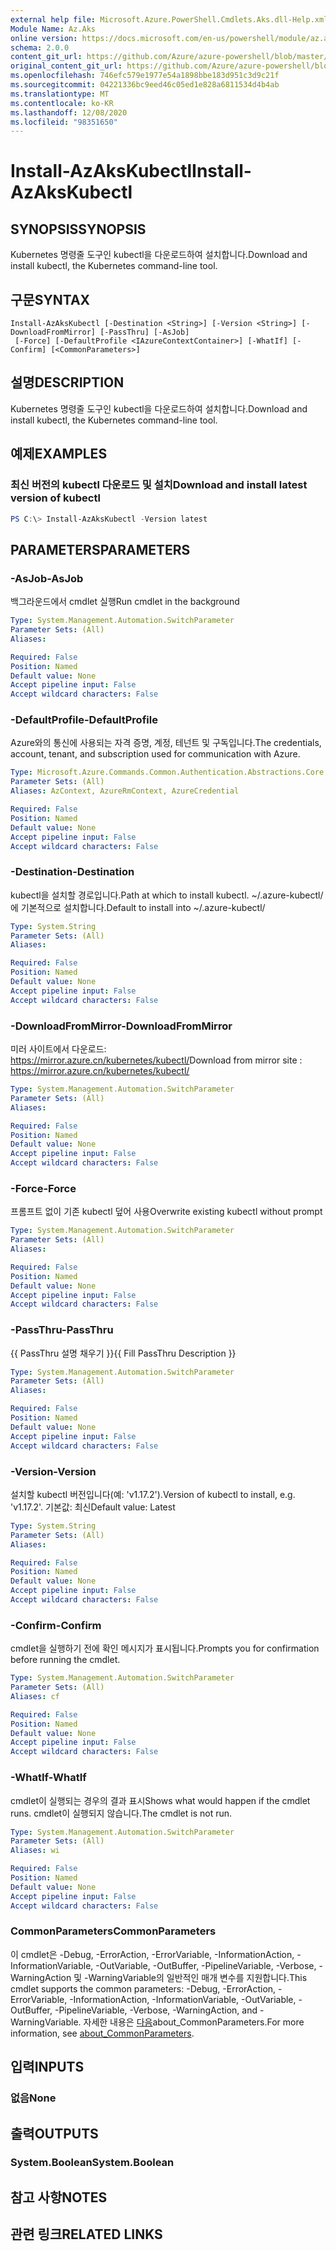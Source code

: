 ```yaml
---
external help file: Microsoft.Azure.PowerShell.Cmdlets.Aks.dll-Help.xml
Module Name: Az.Aks
online version: https://docs.microsoft.com/en-us/powershell/module/az.aks/install-azakskubectl
schema: 2.0.0
content_git_url: https://github.com/Azure/azure-powershell/blob/master/src/Aks/Aks/help/Install-AzAksKubectl.md
original_content_git_url: https://github.com/Azure/azure-powershell/blob/master/src/Aks/Aks/help/Install-AzAksKubectl.md
ms.openlocfilehash: 746efc579e1977e54a1898bbe183d951c3d9c21f
ms.sourcegitcommit: 04221336bc9eed46c05ed1e828a6811534d4b4ab
ms.translationtype: MT
ms.contentlocale: ko-KR
ms.lasthandoff: 12/08/2020
ms.locfileid: "98351650"
---
```

# <span data-ttu-id="f660e-101">Install-AzAksKubectl</span><span class="sxs-lookup"><span data-stu-id="f660e-101">Install-AzAksKubectl</span></span>

## <span data-ttu-id="f660e-102">SYNOPSIS</span><span class="sxs-lookup"><span data-stu-id="f660e-102">SYNOPSIS</span></span>
<span data-ttu-id="f660e-103">Kubernetes 명령줄 도구인 kubectl을 다운로드하여 설치합니다.</span><span class="sxs-lookup"><span data-stu-id="f660e-103">Download and install kubectl, the Kubernetes command-line tool.</span></span>

## <span data-ttu-id="f660e-104">구문</span><span class="sxs-lookup"><span data-stu-id="f660e-104">SYNTAX</span></span>

```
Install-AzAksKubectl [-Destination <String>] [-Version <String>] [-DownloadFromMirror] [-PassThru] [-AsJob]
 [-Force] [-DefaultProfile <IAzureContextContainer>] [-WhatIf] [-Confirm] [<CommonParameters>]
```

## <span data-ttu-id="f660e-105">설명</span><span class="sxs-lookup"><span data-stu-id="f660e-105">DESCRIPTION</span></span>
<span data-ttu-id="f660e-106">Kubernetes 명령줄 도구인 kubectl을 다운로드하여 설치합니다.</span><span class="sxs-lookup"><span data-stu-id="f660e-106">Download and install kubectl, the Kubernetes command-line tool.</span></span>

## <span data-ttu-id="f660e-107">예제</span><span class="sxs-lookup"><span data-stu-id="f660e-107">EXAMPLES</span></span>

### <span data-ttu-id="f660e-108">최신 버전의 kubectl 다운로드 및 설치</span><span class="sxs-lookup"><span data-stu-id="f660e-108">Download and install latest version of kubectl</span></span>
```powershell
PS C:\> Install-AzAksKubectl -Version latest
```

## <span data-ttu-id="f660e-109">PARAMETERS</span><span class="sxs-lookup"><span data-stu-id="f660e-109">PARAMETERS</span></span>

### <span data-ttu-id="f660e-110">-AsJob</span><span class="sxs-lookup"><span data-stu-id="f660e-110">-AsJob</span></span>
<span data-ttu-id="f660e-111">백그라운드에서 cmdlet 실행</span><span class="sxs-lookup"><span data-stu-id="f660e-111">Run cmdlet in the background</span></span>

```yaml
Type: System.Management.Automation.SwitchParameter
Parameter Sets: (All)
Aliases:

Required: False
Position: Named
Default value: None
Accept pipeline input: False
Accept wildcard characters: False
```

### <span data-ttu-id="f660e-112">-DefaultProfile</span><span class="sxs-lookup"><span data-stu-id="f660e-112">-DefaultProfile</span></span>
<span data-ttu-id="f660e-113">Azure와의 통신에 사용되는 자격 증명, 계정, 테넌트 및 구독입니다.</span><span class="sxs-lookup"><span data-stu-id="f660e-113">The credentials, account, tenant, and subscription used for communication with Azure.</span></span>

```yaml
Type: Microsoft.Azure.Commands.Common.Authentication.Abstractions.Core.IAzureContextContainer
Parameter Sets: (All)
Aliases: AzContext, AzureRmContext, AzureCredential

Required: False
Position: Named
Default value: None
Accept pipeline input: False
Accept wildcard characters: False
```

### <span data-ttu-id="f660e-114">-Destination</span><span class="sxs-lookup"><span data-stu-id="f660e-114">-Destination</span></span>
<span data-ttu-id="f660e-115">kubectl을 설치할 경로입니다.</span><span class="sxs-lookup"><span data-stu-id="f660e-115">Path at which to install kubectl.</span></span>
<span data-ttu-id="f660e-116">~/.azure-kubectl/에 기본적으로 설치합니다.</span><span class="sxs-lookup"><span data-stu-id="f660e-116">Default to install into ~/.azure-kubectl/</span></span>

```yaml
Type: System.String
Parameter Sets: (All)
Aliases:

Required: False
Position: Named
Default value: None
Accept pipeline input: False
Accept wildcard characters: False
```

### <span data-ttu-id="f660e-117">-DownloadFromMirror</span><span class="sxs-lookup"><span data-stu-id="f660e-117">-DownloadFromMirror</span></span>
<span data-ttu-id="f660e-118">미러 사이트에서 다운로드: https://mirror.azure.cn/kubernetes/kubectl/</span><span class="sxs-lookup"><span data-stu-id="f660e-118">Download from mirror site : https://mirror.azure.cn/kubernetes/kubectl/</span></span>

```yaml
Type: System.Management.Automation.SwitchParameter
Parameter Sets: (All)
Aliases:

Required: False
Position: Named
Default value: None
Accept pipeline input: False
Accept wildcard characters: False
```

### <span data-ttu-id="f660e-119">-Force</span><span class="sxs-lookup"><span data-stu-id="f660e-119">-Force</span></span>
<span data-ttu-id="f660e-120">프롬프트 없이 기존 kubectl 덮어 사용</span><span class="sxs-lookup"><span data-stu-id="f660e-120">Overwrite existing kubectl without prompt</span></span>

```yaml
Type: System.Management.Automation.SwitchParameter
Parameter Sets: (All)
Aliases:

Required: False
Position: Named
Default value: None
Accept pipeline input: False
Accept wildcard characters: False
```

### <span data-ttu-id="f660e-121">-PassThru</span><span class="sxs-lookup"><span data-stu-id="f660e-121">-PassThru</span></span>
<span data-ttu-id="f660e-122">{{ PassThru 설명 채우기 }}</span><span class="sxs-lookup"><span data-stu-id="f660e-122">{{ Fill PassThru Description }}</span></span>

```yaml
Type: System.Management.Automation.SwitchParameter
Parameter Sets: (All)
Aliases:

Required: False
Position: Named
Default value: None
Accept pipeline input: False
Accept wildcard characters: False
```

### <span data-ttu-id="f660e-123">-Version</span><span class="sxs-lookup"><span data-stu-id="f660e-123">-Version</span></span>
<span data-ttu-id="f660e-124">설치할 kubectl 버전입니다(예: 'v1.17.2').</span><span class="sxs-lookup"><span data-stu-id="f660e-124">Version of kubectl to install, e.g. 'v1.17.2'.</span></span>
<span data-ttu-id="f660e-125">기본값: 최신</span><span class="sxs-lookup"><span data-stu-id="f660e-125">Default value: Latest</span></span>

```yaml
Type: System.String
Parameter Sets: (All)
Aliases:

Required: False
Position: Named
Default value: None
Accept pipeline input: False
Accept wildcard characters: False
```

### <span data-ttu-id="f660e-126">-Confirm</span><span class="sxs-lookup"><span data-stu-id="f660e-126">-Confirm</span></span>
<span data-ttu-id="f660e-127">cmdlet을 실행하기 전에 확인 메시지가 표시됩니다.</span><span class="sxs-lookup"><span data-stu-id="f660e-127">Prompts you for confirmation before running the cmdlet.</span></span>

```yaml
Type: System.Management.Automation.SwitchParameter
Parameter Sets: (All)
Aliases: cf

Required: False
Position: Named
Default value: None
Accept pipeline input: False
Accept wildcard characters: False
```

### <span data-ttu-id="f660e-128">-WhatIf</span><span class="sxs-lookup"><span data-stu-id="f660e-128">-WhatIf</span></span>
<span data-ttu-id="f660e-129">cmdlet이 실행되는 경우의 결과 표시</span><span class="sxs-lookup"><span data-stu-id="f660e-129">Shows what would happen if the cmdlet runs.</span></span>
<span data-ttu-id="f660e-130">cmdlet이 실행되지 않습니다.</span><span class="sxs-lookup"><span data-stu-id="f660e-130">The cmdlet is not run.</span></span>

```yaml
Type: System.Management.Automation.SwitchParameter
Parameter Sets: (All)
Aliases: wi

Required: False
Position: Named
Default value: None
Accept pipeline input: False
Accept wildcard characters: False
```

### <span data-ttu-id="f660e-131">CommonParameters</span><span class="sxs-lookup"><span data-stu-id="f660e-131">CommonParameters</span></span>
<span data-ttu-id="f660e-132">이 cmdlet은 -Debug, -ErrorAction, -ErrorVariable, -InformationAction, -InformationVariable, -OutVariable, -OutBuffer, -PipelineVariable, -Verbose, -WarningAction 및 -WarningVariable의 일반적인 매개 변수를 지원합니다.</span><span class="sxs-lookup"><span data-stu-id="f660e-132">This cmdlet supports the common parameters: -Debug, -ErrorAction, -ErrorVariable, -InformationAction, -InformationVariable, -OutVariable, -OutBuffer, -PipelineVariable, -Verbose, -WarningAction, and -WarningVariable.</span></span> <span data-ttu-id="f660e-133">자세한 내용은 [다음](http://go.microsoft.com/fwlink/?LinkID=113216)about_CommonParameters.</span><span class="sxs-lookup"><span data-stu-id="f660e-133">For more information, see [about_CommonParameters](http://go.microsoft.com/fwlink/?LinkID=113216).</span></span>

## <span data-ttu-id="f660e-134">입력</span><span class="sxs-lookup"><span data-stu-id="f660e-134">INPUTS</span></span>

### <span data-ttu-id="f660e-135">없음</span><span class="sxs-lookup"><span data-stu-id="f660e-135">None</span></span>

## <span data-ttu-id="f660e-136">출력</span><span class="sxs-lookup"><span data-stu-id="f660e-136">OUTPUTS</span></span>

### <span data-ttu-id="f660e-137">System.Boolean</span><span class="sxs-lookup"><span data-stu-id="f660e-137">System.Boolean</span></span>

## <span data-ttu-id="f660e-138">참고 사항</span><span class="sxs-lookup"><span data-stu-id="f660e-138">NOTES</span></span>

## <span data-ttu-id="f660e-139">관련 링크</span><span class="sxs-lookup"><span data-stu-id="f660e-139">RELATED LINKS</span></span>
